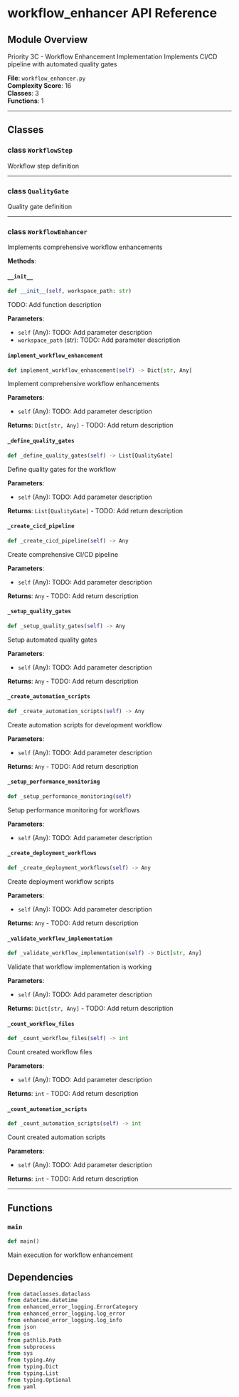# workflow_enhancer API Reference

## Module Overview
Priority 3C - Workflow Enhancement Implementation
Implements CI/CD pipeline with automated quality gates

**File**: `workflow_enhancer.py`  
**Complexity Score**: 16  
**Classes**: 3  
**Functions**: 1

---

## Classes

### class `WorkflowStep`

Workflow step definition

---

### class `QualityGate`

Quality gate definition

---

### class `WorkflowEnhancer`

Implements comprehensive workflow enhancements

**Methods**:

#### `__init__`

```python
def __init__(self, workspace_path: str)
```

TODO: Add function description

**Parameters**:
- `self` (Any): TODO: Add parameter description
- `workspace_path` (str): TODO: Add parameter description

#### `implement_workflow_enhancement`

```python
def implement_workflow_enhancement(self) -> Dict[str, Any]
```

Implement comprehensive workflow enhancements

**Parameters**:
- `self` (Any): TODO: Add parameter description

**Returns**: `Dict[str, Any]` - TODO: Add return description

#### `_define_quality_gates`

```python
def _define_quality_gates(self) -> List[QualityGate]
```

Define quality gates for the workflow

**Parameters**:
- `self` (Any): TODO: Add parameter description

**Returns**: `List[QualityGate]` - TODO: Add return description

#### `_create_cicd_pipeline`

```python
def _create_cicd_pipeline(self) -> Any
```

Create comprehensive CI/CD pipeline

**Parameters**:
- `self` (Any): TODO: Add parameter description

**Returns**: `Any` - TODO: Add return description

#### `_setup_quality_gates`

```python
def _setup_quality_gates(self) -> Any
```

Setup automated quality gates

**Parameters**:
- `self` (Any): TODO: Add parameter description

**Returns**: `Any` - TODO: Add return description

#### `_create_automation_scripts`

```python
def _create_automation_scripts(self) -> Any
```

Create automation scripts for development workflow

**Parameters**:
- `self` (Any): TODO: Add parameter description

**Returns**: `Any` - TODO: Add return description

#### `_setup_performance_monitoring`

```python
def _setup_performance_monitoring(self)
```

Setup performance monitoring for workflows

**Parameters**:
- `self` (Any): TODO: Add parameter description

#### `_create_deployment_workflows`

```python
def _create_deployment_workflows(self) -> Any
```

Create deployment workflow scripts

**Parameters**:
- `self` (Any): TODO: Add parameter description

**Returns**: `Any` - TODO: Add return description

#### `_validate_workflow_implementation`

```python
def _validate_workflow_implementation(self) -> Dict[str, Any]
```

Validate that workflow implementation is working

**Parameters**:
- `self` (Any): TODO: Add parameter description

**Returns**: `Dict[str, Any]` - TODO: Add return description

#### `_count_workflow_files`

```python
def _count_workflow_files(self) -> int
```

Count created workflow files

**Parameters**:
- `self` (Any): TODO: Add parameter description

**Returns**: `int` - TODO: Add return description

#### `_count_automation_scripts`

```python
def _count_automation_scripts(self) -> int
```

Count created automation scripts

**Parameters**:
- `self` (Any): TODO: Add parameter description

**Returns**: `int` - TODO: Add return description

---

## Functions

### `main`

```python
def main()
```

Main execution for workflow enhancement

## Dependencies

```python
from dataclasses.dataclass
from datetime.datetime
from enhanced_error_logging.ErrorCategory
from enhanced_error_logging.log_error
from enhanced_error_logging.log_info
from json
from os
from pathlib.Path
from subprocess
from sys
from typing.Any
from typing.Dict
from typing.List
from typing.Optional
from yaml
```

